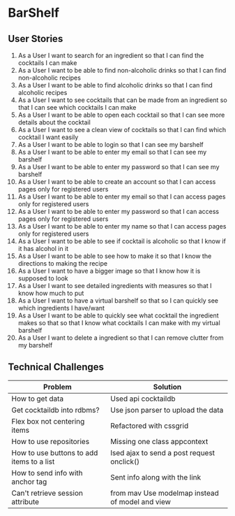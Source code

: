 # BarShelf
## User Stories
1.	As a	User	I want to	search for an ingredient	so that	I can find the cocktails I can make
2.	As a	User	I want to	be able to find non-alcoholic drinks	so that	I can find non-alcoholic recipes
3.	As a	User	I want to	be able to find alcoholic drinks	so that	I can find alcoholic recipes
4.	As a	User	I want to	see cocktails that can be made from an ingredient	so that	I can see which cocktails I can make
5.	As a	User	I want to	be able to open each cocktail 	so that	I can see more details about the cocktail
6.	As a	User	I want to	see a clean view of cocktails	so that	I can find which cocktail I want easily
7.	As a	User	I want to	be able to login	so that	I can see my barshelf
8.	As a	User	I want to	be able to enter my email	so that	I can see my barshelf
9.	As a	User	I want to	be able to enter my password	so that	I can see my barshelf
10.	As a	User	I want to	be able to create an account	so that	I can access pages only for registered users
11.	As a	User	I want to	be able to enter my email	so that	I can access pages only for registered users
12.	As a	User	I want to	be able to enter my password	so that	I can access pages only for registered users
13.	As a	User	I want to	be able to enter my name	so that	I can access pages only for registered users
14.	As a	User	I want to	be able to see if cocktail is alcoholic	so that	I know if it has alcohol in it
15.	As a	User	I want to	be able to see how to make it	so that	I know the directions to making the recipe
16.	As a	User	I want to	have a bigger image	so that	I know how it is supposed to look
17.	As a	User	I want to	see detailed ingredients with measures	so that	I know how much to put 
18.	As a	User	I want to	have a virtual barshelf	so that	so I can quickly see which ingredients I have/want
19.	As a	User	I want to	be able to quickly see what cocktail the ingredient makes	so that	so that I know what cocktails I can make with my virtual barshelf
20.	As a	User	I want to	delete a ingredient	so that	I can remove clutter from my barshelf


## Technical Challenges 

Problem |	Solution
--------|----------
How to get data	| Used api cocktaildb
Get cocktaildb into rdbms? |	Use json parser to upload the data
Flex box not centering items |	Refactored with cssgrid
How to use repositories |	Missing one class appcontext
How to use buttons to add items to a list |	Ised ajax to send a post request onclick()
How to send info with anchor tag |	Sent info along with the link 
Can't retrieve session attribute | from mav	Use modelmap instead of model and view
